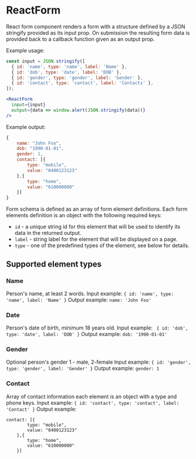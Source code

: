 # ReactForm

React form component renders a form with a structure defined by a JSON stringify
provided as its input prop. On submission the resulting form data is provided back to
a callback function given as an output prop.

Example usage:

``` jsx
const input = JSON.stringify([
  { id: 'name', type: 'name', label: 'Name' },
  { id: 'dob', type: 'date', label: 'DOB' },
  { id: 'gender', type: 'gender', label: 'Gender' },
  { id: 'contact', type: 'contact', label: 'Contacts' },
]);

<ReactForm
  input={input}
  output={data => window.alert(JSON.stringify(data))}
/>
```
Example output:
``` js
{
    name: "John Foo",
    dob: "1990-01-01",
    gender: 1,
    contact: [{
        type: "mobile",
        value: "0400123123"
    },{
        type: "home",
        value: "610000000"
    }]
}
```

Form schema is defined as an array of form element definitions. Each form elements
definition is an object with the following required keys:

* `id` - a unique string id for this element that will be used to identify its data in the returned output.
* `label` - string label for the element that will be displayed on a page.
* `type` - one of the predefined types of the element, see below for details.

## Supported element types

### Name
Person's name, at least 2 words.
Input example: `{ id: 'name', type: 'name', label: 'Name' }`
Output example: `name: 'John Foo'`

### Date
Person's date of birth, minimum 18 years old.
Input example: ` { id: 'dob', type: 'date', label: 'DOB' }`
Output example: `dob: '1990-01-01'`

### Gender
Optional person's gender 1 - male, 2-female
Input example:  `{ id: 'gender', type: 'gender', label: 'Gender' }`
Output example: `gender: 1`

### Contact
Array of contact information each element is an object with a type and phone keys.
Input example: `{ id: 'contact', type: 'contact', label: 'Contact' }`
Output example:  

```
contact: [{
        type: "mobile",
        value: "0400123123"
    },{
        type: "home",
        value: "610000000"
    }]
```
